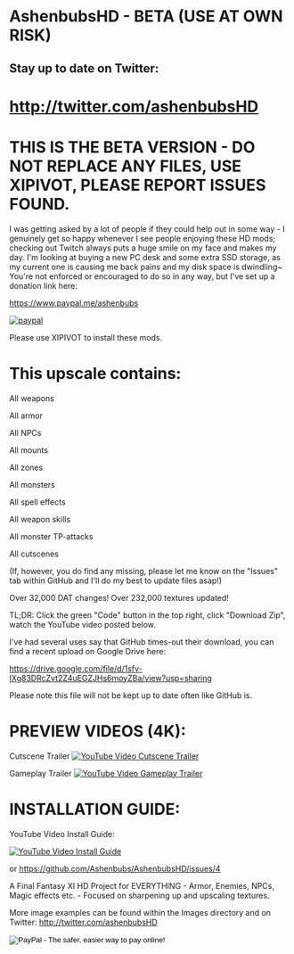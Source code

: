 # AshenbubsHD - BETA (USE AT OWN RISK)
## Stay up to date on Twitter:
# http://twitter.com/ashenbubsHD

# THIS IS THE BETA VERSION - DO NOT REPLACE ANY FILES, USE XIPIVOT, PLEASE REPORT ISSUES FOUND.

I was getting asked by a lot of people if they could help out in some way - I genuinely get so happy whenever I see people enjoying these HD mods; checking out Twitch always puts a huge smile on my face and makes my day.  I'm looking at buying a new PC desk and some extra SSD storage, as my current one is causing me back pains and my disk space is dwindling~ You're not enforced or encouraged to do so in any way, but I've set up a donation link here:

https://www.paypal.me/ashenbubs

[![paypal](https://www.paypalobjects.com/en_US/i/btn/btn_donateCC_LG.gif)](https://www.paypal.me/ashenbubs)

Please use XIPIVOT to install these mods.

# This upscale contains:

All weapons

All armor

All NPCs

All mounts

All zones

All monsters

All spell effects

All weapon skills

All monster TP-attacks

All cutscenes

(If, however, you do find any missing, please let me know on the "Issues" tab within GitHub and I'll do my best to update files asap!)

Over 32,000 DAT changes! Over 232,000 textures updated!

TL;DR:  Click the green "Code" button in the top right, click "Download Zip", watch the YouTube video posted below.

I've had several uses say that GitHub times-out their download, you can find a recent upload on Google Drive here:

https://drive.google.com/file/d/1sfv-IXg83DRcZvt2Z4uEGZJHs6moyZBa/view?usp=sharing

Please note this file will not be kept up to date often like GitHub is.

# PREVIEW VIDEOS (4K):
Cutscene Trailer
[![YouTube Video Cutscene Trailer](http://i3.ytimg.com/vi/mKBaFDiS1mU/maxresdefault.jpg)](https://youtu.be/mKBaFDiS1mU?t=47)

Gameplay Trailer
[![YouTube Video Gameplay Trailer](http://i3.ytimg.com/vi/g58un02xYoY/maxresdefault.jpg)](https://www.youtube.com/watch?v=g58un02xYoY&ab_channel=Ashenbubs)

# INSTALLATION GUIDE:
YouTube Video Install Guide:

[![YouTube Video Install Guide](https://img.youtube.com/vi/D5pzsZzbhns/0.jpg)](https://www.youtube.com/watch?v=D5pzsZzbhns)

or
https://github.com/Ashenbubs/AshenbubsHD/issues/4

A Final Fantasy XI HD Project for EVERYTHING - Armor, Enemies, NPCs, Magic effects etc. - Focused on sharpening up and upscaling textures.


More image examples can be found within the Images directory and on Twitter:
http://twitter.com/ashenbubsHD
<form action="https://www.paypal.me/ashenbubs" method="post" target="_top">
<input type="hidden" name="cmd" value="_s-xclick">
<input type="hidden" name="hosted_button_id" value="RGQ8NSYPA59FL">
<input type="image" src="https://www.paypalobjects.com/en_US/i/btn/btn_donateCC_LG.gif" border="0" name="submit" alt="PayPal - The safer, easier way to pay online!">
<img alt="" border="0" src="https://www.paypalobjects.com/pt_BR/i/scr/pixel.gif" width="1" height="1">
</form>
